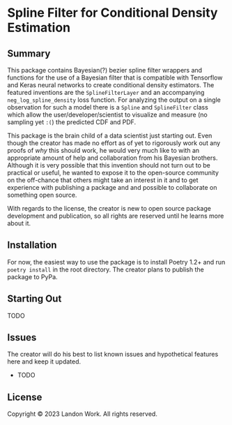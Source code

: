 # Spline Filter for Conditional Density Estimation

## Summary

This package contains Bayesian(?) bezier spline filter wrappers and functions for the use of a Bayesian filter that is compatible with Tensorflow and Keras neural networks to create conditional density estimators. The featured inventions are the `SplineFilterLayer` and an accompanying `neg_log_spline_density` loss function. For analyzing the output on a single observation for such a model there is a `Spline` and `SplineFilter` class which allow the user/developer/scientist to visualize and measure (no sampling yet `:(`) the predicted CDF and PDF.

This package is the brain child of a data scientist just starting out. Even though the creator has made no effort as of yet to rigorously work out any proofs of *why* this should work, he would very much like to with an appropriate amount of help and collaboration from his Bayesian brothers. Although it is very possible that this invention should not turn out to be practical or useful, he wanted to expose it to the open-source community on the off-chance that others might take an interest in it and to get experience with publishing a package and and possible to collaborate on something open source.

With regards to the license, the creator is new to open source package development and publication, so all rights are reserved until he learns more about it.

## Installation

For now, the easiest way to use the package is to install Poetry 1.2+ and run `poetry install` in the root directory.
The creator plans to publish the package to PyPa.

## Starting Out

TODO

## Issues

The creator will do his best to list known issues and hypothetical features here and keep it updated.

- TODO

## License

Copyright © 2023 Landon Work. All rights reserved.
